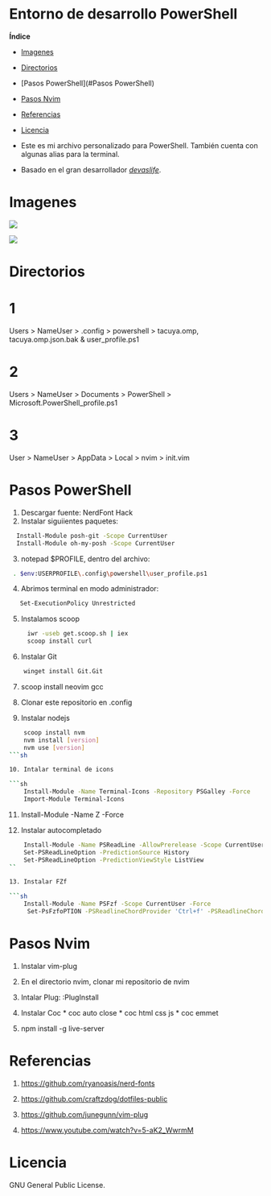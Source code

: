 # Entorno de desarrollo PowerShell
 
 
**Índice**  
- [Imagenes](#imagenes)
- [Directorios](#directorios)
- [Pasos PowerShell](#Pasos PowerShell)
- [Pasos Nvim](#Nvim)
- [Referencias](#referencias)
- [Licencia](#licencia)
 
 
- Este es mi archivo personalizado para PowerShell. También cuenta con algunas alias para la terminal.
 
- Basado en el gran desarrollador *[devaslife](https://github.com/craftzdog)*.
 
# Imagenes
![](https://i.ibb.co/Jzr0387/img1.png)
 
 
![](https://i.ibb.co/HBrjwFz/img2.png)
 
 
# Directorios

# 1

Users >  NameUser >  .config >  powershell > tacuya.omp, tacuya.omp.json.bak & user_profile.ps1

# 2

Users >  NameUser > Documents >  PowerShell > Microsoft.PowerShell_profile.ps1

# 3

User > NameUser > AppData > Local > nvim > init.vim      

 
# Pasos PowerShell
 
1. Descargar fuente: NerdFont Hack
2. Instalar siguiientes paquetes: 

```sh
  Install-Module posh-git -Scope CurrentUser
  Install-Module oh-my-posh -Scope CurrentUser
```
            

3. notepad $PROFILE, dentro del archivo: 

```sh
 . $env:USERPROFILE\.config\powershell\user_profile.ps1
```

4. Abrimos terminal en modo administrador: 

```sh             
   Set-ExecutionPolicy Unrestricted
```

5. Instalamos scoop 

```sh
     iwr -useb get.scoop.sh | iex
     scoop install curl
```

6. Instalar Git

```sh
    winget install Git.Git
```

7. scoop install neovim gcc

8. Clonar este repositorio en .config

9. Instalar nodejs 

```sh
    scoop install nvm
    nvm install [version]
    nvm use [version]
```sh

10. Intalar terminal de icons

```sh
    Install-Module -Name Terminal-Icons -Repository PSGalley -Force
    Import-Module Terminal-Icons
```   
11. Install-Module -Name Z -Force

12. Instalar autocompletado

```sh
    Install-Module -Name PSReadLine -AllowPrerelease -Scope CurrentUser -Force -SkipPublisherCheck
    Set-PSReadLineOption -PredictionSource History
    Set-PSReadLineOption -PredictionViewStyle ListView
``

13. Instalar FZf

```sh
    Install-Module -Name PSFzf -Scope CurrentUser -Force
     Set-PsFzfoPTION -PSReadlineChordProvider 'Ctrl+f' -PSReadlineChordReverseHistory 'Ctrl+r'
```
 

# Pasos Nvim
 
1. Instalar vim-plug

2. En el directorio nvim, clonar mi repositorio de nvim

3. Intalar Plug: :PlugInstall

4. Instalar Coc
       * coc auto close
       * coc html css js
       * coc emmet

5. npm install -g live-server
 
# Referencias

1. https://github.com/ryanoasis/nerd-fonts

2. https://github.com/craftzdog/dotfiles-public

3. https://github.com/junegunn/vim-plug

4. https://www.youtube.com/watch?v=5-aK2_WwrmM
 
# Licencia
 
GNU General Public License.
